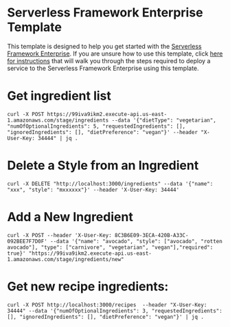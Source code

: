 # Serverless Framework Enterprise Template
This template is designed to help you get started with the [Serverless Framework Enterprise](https://github.com/serverless/enterprise).  If you are unsure how to use this template, click [here for instructions](https://github.com/serverless/enterprise/blob/master/docs/getting-started.md#deploy-an-example-service) that will walk you through the steps required to deploy a service to the Serverless Framework Enterprise using this template.


# Get ingredient list
```
curl -X POST https://99iva9ikm2.execute-api.us-east-1.amazonaws.com/stage/ingredients --data '{"dietType": "vegetarian", "numOfOptionalIngredients": 5, "requestedIngredients": [], "ignoredIngredients": [], "dietPreference": "vegan"}' --header "X-User-Key: 34444" | jq .
```

# Delete a Style from an Ingredient
```
curl -X DELETE "http://localhost:3000/ingredients" --data '{"name": "xxx", "style": "mxxxxxx"}' --header 'X-User-Key: 34444'
```

# Add a New Ingredient
```
curl -X POST --header 'X-User-Key: 8C3B6E09-3ECA-420B-A33C-092BEE7F7D0F' --data '{"name": "avocado", "style": ["avocado", "rotten avocado"], "type": ["carnivore", "vegetarian", "vegan"],"required": true}' "https://99iva9ikm2.execute-api.us-east-1.amazonaws.com/stage/ingredients/new"
```

# Get new recipe ingredients:
```
curl -X POST http://localhost:3000/recipes  --header "X-User-Key: 34444" --data '{"numOfOptionalIngredients": 3, "requestedIngredients": [], "ignoredIngredients": [], "dietPreference": "vegan"}' | jq .
```

